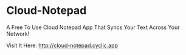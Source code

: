 # Cloud-Notepad
 A Free To Use Cloud Notepad App That Syncs Your Text Across Your Network!

Visit It Here: http://cloud-notepad.cyclic.app
